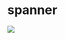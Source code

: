 # spanner
<img src="http://www.cw-maxpower.com/_uploadfile/image/20130109/20130109204418911891.jpg">
